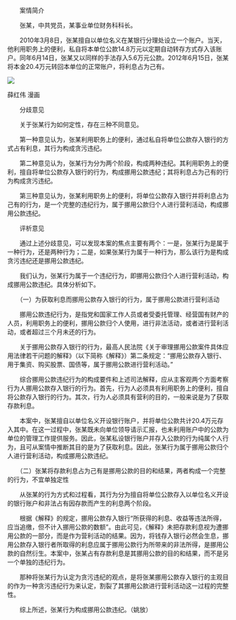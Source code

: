 　　案情简介

　　张某，中共党员，某事业单位财务科科长。

　　2010年3月8日，张某擅自以单位名义在某银行分理处设立一个账户。当天，他利用职务上的便利，私自将本单位公款14.8万元以定期自动转存方式存入该账户。同年6月14日，张某又以同样的手法存入5.6万元公款。2012年6月15日，张某将本金20.4万元转回本单位的正常账户，将利息占为己有。

![](https://www.ccdi.gov.cn/hdjln/ywtt/201407/W020210531592916710384.jpg)

薛红伟 漫画

　　分歧意见

　　关于张某行为如何定性，存在三种不同意见。

　　第一种意见认为，张某利用职务上的便利，通过私自将单位公款存入银行的方式占有利息，其行为构成贪污违纪。

　　第二种意见认为，张某行为分为两个阶段，构成两种违纪。其利用职务上的便利，擅自将单位公款存入银行的行为，构成挪用公款违纪；其将利息占为己有的行为构成贪污违纪。

　　第三种意见认为，张某利用职务上的便利，将单位公款存入银行并将利息占为己有的行为，是一个完整的违纪行为，属于挪用公款归个人进行营利活动，构成挪用公款违纪。

　　评析意见

　　通过上述分歧意见，可以发现本案的焦点主要有两个：一是，张某行为是属于一种行为，还是两种行为；二是，如果张某行为属于一种行为，那么该行为是构成贪污违纪还是挪用公款违纪。

　　我们认为，张某行为属于一个违纪行为，即挪用公款归个人进行营利活动，构成挪用公款违纪。具体分析如下。

　　（一）为获取利息而挪用公款存入银行的行为，属于挪用公款进行营利活动

　　挪用公款违纪行为，是指党和国家工作人员或者受委托管理、经营国有财产的人员，利用职务上的便利，挪用公款归个人使用，进行非法活动，或者进行营利活动，或者超过三个月未还的行为。

　　关于挪用公款存入银行的行为，最高人民法院《关于审理挪用公款案件具体应用法律若干问题的解释》（以下简称《解释》）第二条规定：“挪用公款存入银行、用于集资、购买股票、国债等，属于挪用公款进行营利活动。”

　　综合挪用公款违纪行为的构成要件和上述司法解释，应从主客观两个方面考察行为人挪用公款存入银行的行为。首先，行为人必须具有利用职务上的便利，擅自将公款存入银行的行为。其次，行为人必须具有营利的目的，一般来说是为了获取存款利息。

　　本案中，张某擅自以单位名义开设银行账户，并将单位公款共计20.4万元存入其中。在这一过程中，张某既未向单位领导请示汇报，也未利用账户中的公款为单位的管理工作提供服务。因此，张某私设银行账户并存入公款的行为纯属个人行为，且可从案情中推断其目的是为了获取利息。因此，张某行为属于挪用公款归个人进行营利活动，构成挪用公款违纪。

　　（二）张某将存款利息占为己有是挪用公款的目的和结果，两者构成一个完整的行为，不宜单独定性

　　从张某的行为方式和过程看，其行为分为擅自将单位公款存入以单位名义开设的银行账户和非法占有因存款而产生的利息两个阶段。

　　根据《解释》的规定，挪用公款存入银行“所获得的利息、收益等违法所得，应当追缴，但不计入挪用公款的数额”。由此可见，《解释》未把存款利息视为遭挪用公款的一部分，而是作为营利活动的结果。因为，将钱存入银行必然会生息，挪用公款存入银行者所取得的利息应属于挪用公款行为所带来的非法所得，是挪用公款的自然衍生。本案中，张某占有存款利息是其挪用公款的目的和结果，而不是另一个单独的违纪行为。

　　那种将张某行为认定为贪污违纪的观点，是将张某挪用公款存入银行的主观目的作为一种贪污违纪行为来认定，割裂了其挪用公款进行营利活动这一过程的完整性。

　　综上所述，张某行为构成挪用公款违纪。（姚放）